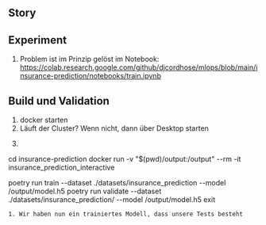 ## Story

## Experiment

1. Problem ist im Prinzip gelöst im Notebook: https://colab.research.google.com/github/djcordhose/mlops/blob/main/insurance-prediction/notebooks/train.ipynb

## Build und Validation

1. docker starten
1. Läuft der Cluster? Wenn nicht, dann über Desktop starten
1. ```sh
cd insurance-prediction
docker run -v "$(pwd)/output:/output" --rm -it insurance_prediction_interactive

poetry run train --dataset ./datasets/insurance_prediction --model /output/model.h5
poetry run validate --dataset ./datasets/insurance_prediction/ --model /output/model.h5
exit
```
1. Wir haben nun ein trainiertes Modell, dass unsere Tests besteht